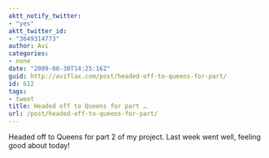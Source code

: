 ```yaml
---
aktt_notify_twitter:
- "yes"
aktt_twitter_id:
- "3649314773"
author: Avi
categories:
- none
date: "2009-08-30T14:25:16Z"
guid: http://aviflax.com/post/headed-off-to-queens-for-part/
id: 612
tags:
- tweet
title: Headed off to Queens for part …
url: /post/headed-off-to-queens-for-part/
---
```

Headed off to Queens for part 2 of my project. Last week went well, feeling good about today!